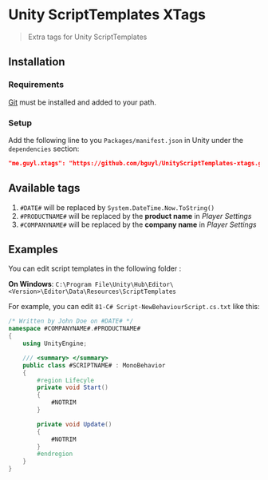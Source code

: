 # Unity ScriptTemplates XTags

> Extra tags for Unity ScriptTemplates

## Installation

### Requirements

[Git](https://git-scm.com/) must be installed and added to your path.

### Setup

Add the following line to you `Packages/manifest.json` in Unity under the `dependencies` section:

```json
"me.guyl.xtags": "https://github.com/bguyl/UnityScriptTemplates-xtags.git#master"
```

## Available tags

1. `#DATE#` will be replaced by `System.DateTime.Now.ToString()`
2. `#PRODUCTNAME#` will be replaced by the **product name** in *Player Settings*
3. `#COMPANYNAME#` will be replaced by the **company name** in *Player Settings*

## Examples

You can edit script templates in the following folder :

**On Windows**: `C:\Program File\Unity\Hub\Editor\<Version>\Editor\Data\Resources\ScriptTemplates`

For example, you can edit `81-C# Script-NewBehaviourScript.cs.txt` like this:

```csharp
/* Written by John Doe on #DATE# */
namespace #COMPANYNAME#.#PRODUCTNAME#
{
    using UnityEngine;

    /// <summary> </summary>
    public class #SCRIPTNAME# : MonoBehavior
    {
        #region Lifecyle
        private void Start()
        {
            #NOTRIM
        }

        private void Update()
        {
            #NOTRIM
        }
        #endregion
    }
}
```

